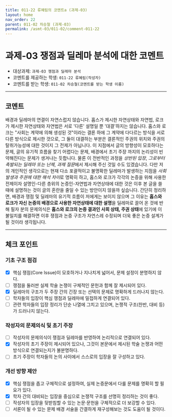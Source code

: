 ```yaml
---
title: 011-22 류혜림의 코멘트a (과제-03) 
layout: home
nav_order: 22
parent: 011-02 차승철 (과제-03)
permalink: /asmt-03/011-02/comment-011-22
---
```


# 과제-03 쟁점과 딜레마 분석에 대한 코멘트

- 대상과제: `과제-03 쟁점과 딜레마 분석`
- 코멘트를 제공하는 학생: `011-22 류혜림(작성자)` 
- 코멘트를 받는 학생: `011-02 차승철(코멘트를 받는 학생 이름)` 

---

## 코멘트

배경과 딜레마의 연결이 자연스럽지 않습니다. 홉스가 제시한 자연상태와 자연법, 로크가 제시한 자연상태와 자연법은 서로 '다른' 설명일 뿐 '대결'하지는 않습니다. 홉스와 로크는 "사회는 계약에 의해 생성된 것"이라는 결론 하에 그 계약에 다다르는 방식을 서로 다른 방식으로 제시한 것으로, 그 둘이 대결하는 부분은 결론적인 주권의 위치와 주권의 탈취가능성에 대한 것이지 그 전제가 아닙니다. 이 지점에서 글의 방향성이 모호하다는 문제, 글의 유기적 흐름을 찾기 어렵다는 문제, 배경에서 초기 주장 까지의 논리성이 빈약해진다는 문제가 생겨나는 듯합니다. 물론 이 전반적인 과정을 *상반된 입장*, *그로부터 촉발되는 딜레마 또는 난제*, *과제 질문*에서 제시해 주신 것일 수도 있겠습니다. 
다만 저의 개인적인 생각으로는 현재 다소 포괄적이고 불명확한 딜레마가 발생하는 지점을 *사회 발생과 주권에 대한 해석 차이*로 명확히 하고, 홉스와 로크가 각각의 논증을 위해 사용한 전제이자 설명인-다른 층위의 논증인-자연법과 자연상태에 대한 것은 이후 본 글을 쓸 때에 설명하는 것이 글의 혼란을 줄일 수 있는 방안이지 않을까 싶습니다. 간단히 정리하면, 배경과 쟁점 및 딜레마의 유기적 흐름이 저에게는 보이지 않으며 그 이유는 **홉스와 로크가 자신 논증의 배경으로 사용한 자연상태에 대한 설명**을 딜레마로 끌어 온 것에 반해 필자 분의 문제의식은 **홉스와 로크의 논증 결과인 사회 상태, 주권 상태**에 있기에 이 불일치를 해결하면 이후 쟁점과 논증 구조가 자연스레 수정되며 더욱 좋은 논증 설계가 될 것이라 생각됩니다.

---

## 체크 포인트

### **기초 구조 점검**
- [x] 핵심 쟁점(Core Issue)이 모호하거나 지나치게 넓어서, 문제 설정이 분명하지 않다.
- [ ] 쟁점을 둘러싼 실제 학술 논쟁이 구체적인 문헌과 함께 잘 제시되어 있다.
- [x] 딜레마의 구조가 두 주장 간의 긴장 또는 선택의 문제로 명확하게 드러나지 않는다.
- [ ] 학자들의 입장이 핵심 쟁점과 딜레마에 밀접하게 연결되어 있다.
- [ ] 관련 학자들의 입장 정리가 단순 나열에 그치고 있으며, 논쟁적 구조(찬반, 대비 등)가 드러나지 않는다.

### **작성자의 문제의식 및 초기 주장**
- [ ] 작성자의 문제의식이 쟁점과 딜레마를 반영하여 논리적으로 연결되어 있다.
- [x] 작성자의 초기 주장이 제시되어 있으나, 그것이 본문에서 제시된 학술 논쟁과 어떤 방식으로 연결되는지가 불분명하다.
- [ ] 초기 주장이 학자들의 논의 사이에서 스스로의 입장을 잘 구성하고 있다.

### **개선 방향 제안**
- [x] 핵심 쟁점을 좁고 구체적으로 설정하여, 실제 논증문에서 다룰 문제를 명확히 할 필요가 있다.
- [x] 학자 간의 대비되는 입장을 중심으로 논쟁적 구조를 선명히 정리하는 것이 좋다.
- [ ] 작성자의 입장을 뒷받침할 수 있는 논문·문헌을 구체적으로 더 보강할 수 있다.
- [ ] 서론이 될 수 있는 문제 배경 서술을 간결하게 재구성해보는 것도 도움이 될 것이다.
